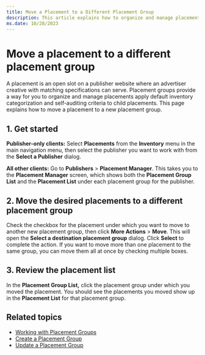 ```yaml
---
title: Move a Placement to a Different Placement Group
description: This article explains how to organize and manage placements, open slots on a publisher's website, using placement groups. 
ms.date: 10/28/2023
---
```


# Move a placement to a different placement group

A placement is an open slot on a publisher website where an advertiser creative with matching specifications can serve. Placement groups provide a way for you to organize and manage placements apply default inventory categorization and self-auditing criteria to child placements. This page explains how to move a placement to a new placement group.

## 1. Get started

**Publisher-only clients:** Select **Placements** from the **Inventory** menu in the main navigation menu, then select the publisher you want to work with from the **Select a Publisher** dialog.

**All other clients:** Go to **Publishers** \> **Placement Manager**. This takes you to the **Placement Manager** screen, which shows both the **Placement Group List** and the **Placement List** under each placement group for the publisher.

## 2. Move the desired placements to a different placement group

Check the checkbox for the placement under which you want to move to another new placement group, then click **More Actions** \>  **Move**. This will open the **Select a destination placement group** dialog. Click **Select** to complete the action. If you want to move more than one placement to the same group, you can move them all at once by checking multiple boxes.

## 3. Review the placement list

In the **Placement Group List,** click the placement group under which you moved the placement. You should see the placements you moved show up in the **Placement List** for that placement group.

## Related topics

- [Working with Placement Groups](working-with-placement-groups.md)
- [Create a Placement Group](create-a-placement-group.md)
- [Update a Placement Group](update-a-placement-group.md)